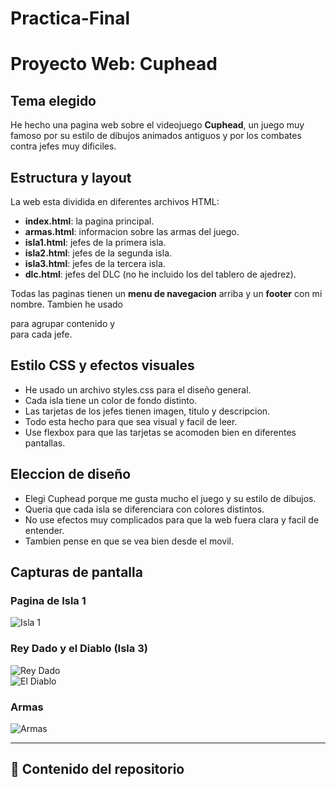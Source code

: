 # Practica-Final

# Proyecto Web: Cuphead

## Tema elegido
He hecho una pagina web sobre el videojuego **Cuphead**, un juego muy famoso por su estilo de dibujos animados antiguos y por los combates contra jefes muy dificiles.

## Estructura y layout
La web esta dividida en diferentes archivos HTML:

- **index.html**: la pagina principal.
- **armas.html**: informacion sobre las armas del juego.
- **isla1.html**: jefes de la primera isla.
- **isla2.html**: jefes de la segunda isla.
- **isla3.html**: jefes de la tercera isla.
- **dlc.html**: jefes del DLC (no he incluido los del tablero de ajedrez).

Todas las paginas tienen un **menu de navegacion** arriba y un **footer** con mi nombre. Tambien he usado <section> para agrupar contenido y <article> para cada jefe.

## Estilo CSS y efectos visuales
- He usado un archivo styles.css para el diseño general.
- Cada isla tiene un color de fondo distinto.
- Las tarjetas de los jefes tienen imagen, titulo y descripcion.
- Todo esta hecho para que sea visual y facil de leer.
- Use flexbox para que las tarjetas se acomoden bien en diferentes pantallas.

## Eleccion de diseño
- Elegi Cuphead porque me gusta mucho el juego y su estilo de dibujos.
- Queria que cada isla se diferenciara con colores distintos.
- No use efectos muy complicados para que la web fuera clara y facil de entender.
- Tambien pense en que se vea bien desde el movil.

## Capturas de pantalla

### Pagina de Isla 1
![Isla 1](captura-isla1.png)

### Rey Dado y el Diablo (Isla 3)
![Rey Dado](captura-kingdice.png)  
![El Diablo](captura-diablo.png)

### Armas
![Armas](captura-armas.png)

---

## 📁 Contenido del repositorio